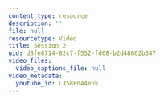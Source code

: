 ```yaml
---
content_type: resource
description: ''
file: null
resourcetype: Video
title: Session 2
uid: d8fe8714-82c7-f552-fd68-b2d48602b347
video_files:
  video_captions_file: null
video_metadata:
  youtube_id: LJ58Pn44enk
---
```


